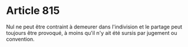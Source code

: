 # Article 815

Nul ne peut être contraint à demeurer dans l'indivision et le partage peut toujours être provoqué, à moins qu'il n'y ait été sursis par jugement ou convention.
